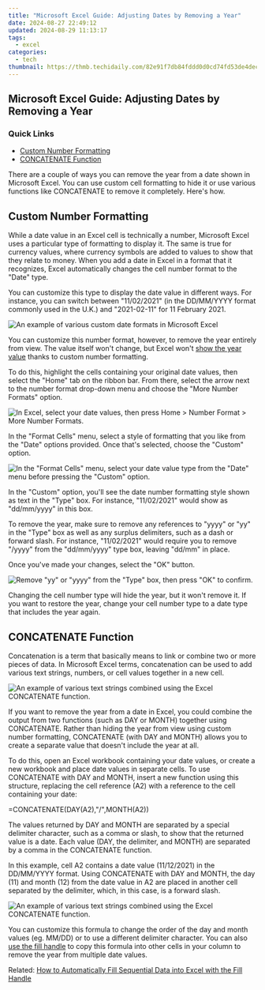 ```yaml
---
title: "Microsoft Excel Guide: Adjusting Dates by Removing a Year"
date: 2024-08-27 22:49:12
updated: 2024-08-29 11:13:17
tags:
  - excel
categories:
  - tech
thumbnail: https://thmb.techidaily.com/82e91f7db84fddd0d0cd74fd53de4decc4bc8c46a25aa2285ca573b91b9719e8.jpg
---
```


## Microsoft Excel Guide: Adjusting Dates by Removing a Year

### Quick Links

* [Custom Number Formatting](https://bypass-frp.techidaily.com/in-2024-a-step-by-step-guide-on-using-adb-and-fastboot-to-remove-frp-lock-from-your-itel-p40plus-by-drfone-android/)
* [CONCATENATE Function](https://extra-information.techidaily.com/2024-approved-a-beginners-guide-making-your-podcasts-rss-feed/)

 There are a couple of ways you can remove the year from a date shown in Microsoft Excel. You can use custom cell formatting to hide it or use various functions like CONCATENATE to remove it completely. Here's how.

##  Custom Number Formatting

 While a date value in an Excel cell is technically a number, Microsoft Excel uses a particular type of formatting to display it. The same is true for currency values, where currency symbols are added to values to show that they relate to money. When you add a date in Excel in a format that it recognizes, Excel automatically changes the cell number format to the "Date" type.

 You can customize this type to display the date value in different ways. For instance, you can switch between "11/02/2021" (in the DD/MM/YYYY format commonly used in the U.K.) and "2021-02-11" for 11 February 2021.

![An example of various custom date formats in Microsoft Excel](https://static1.howtogeekimages.com/wordpress/wp-content/uploads/2021/02/Excel-Custom-Date-Formats.png) 

 You can customize this number format, however, to remove the year entirely from view. The value itself won't change, but Excel won't [show the year value](https://facebook-record-videos.techidaily.com/updated-in-2024-captivating-content-the-basics-of-removing-background-from-videos/) thanks to custom number formatting.

 To do this, highlight the cells containing your original date values, then select the "Home" tab on the ribbon bar. From there, select the arrow next to the number format drop-down menu and choose the "More Number Formats" option.

![In Excel, select your date values, then press Home &gt; Number Format &gt; More Number Formats.](https://static1.howtogeekimages.com/wordpress/wp-content/uploads/2021/02/Excel-More-Number-Formats-Option.png) 

 In the "Format Cells" menu, select a style of formatting that you like from the "Date" options provided. Once that's selected, choose the "Custom" option.

![In the &quot;Format Cells&quot; menu, select your date value type from the &quot;Date&quot; menu before pressing the &quot;Custom&quot; option.](https://static1.howtogeekimages.com/wordpress/wp-content/uploads/2021/02/Excel-Set-Custom-Date-Format.png) 

 In the "Custom" option, you'll see the date number formatting style shown as text in the "Type" box. For instance, "11/02/2021" would show as "dd/mm/yyyy" in this box.

 To remove the year, make sure to remove any references to "yyyy" or "yy" in the "Type" box as well as any surplus delimiters, such as a dash or forward slash. For instance, "11/02/2021" would require you to remove "/yyyy" from the "dd/mm/yyyy" type box, leaving "dd/mm" in place.

 Once you've made your changes, select the "OK" button.

![Remove &quot;yy&quot; or &quot;yyyy&quot; from the &quot;Type&quot; box, then press &quot;OK&quot; to confirm.](https://static1.howtogeekimages.com/wordpress/wp-content/uploads/2021/02/Excel-Remove-Year-From-Cell-Formatting.png) 

 Changing the cell number type will hide the year, but it won't remove it. If you want to restore the year, change your cell number type to a date type that includes the year again.

##  CONCATENATE Function

 Concatenation is a term that basically means to link or combine two or more pieces of data. In Microsoft Excel terms, concatenation can be used to add various text strings, numbers, or cell values together in a new cell.

![An example of various text strings combined using the Excel CONCATENATE function.](https://static1.howtogeekimages.com/wordpress/wp-content/uploads/2021/02/Excel-CONCATENATE-Example.png) 

 If you want to remove the year from a date in Excel, you could combine the output from two functions (such as DAY or MONTH) together using CONCATENATE. Rather than hiding the year from view using custom number formatting, CONCATENATE (with DAY and MONTH) allows you to create a separate value that doesn't include the year at all.

 To do this, open an Excel workbook containing your date values, or create a new workbook and place date values in separate cells. To use CONCATENATE with DAY and MONTH, insert a new function using this structure, replacing the cell reference (A2) with a reference to the cell containing your date:

=CONCATENATE(DAY(A2),"/",MONTH(A2))

 The values returned by DAY and MONTH are separated by a special delimiter character, such as a comma or slash, to show that the returned value is a date. Each value (DAY, the delimiter, and MONTH) are separated by a comma in the CONCATENATE function.

 In this example, cell A2 contains a date value (11/12/2021) in the DD/MM/YYYY format. Using CONCATENATE with DAY and MONTH, the day (11) and month (12) from the date value in A2 are placed in another cell separated by the delimiter, which, in this case, is a forward slash.

![An example of various text strings combined using the Excel CONCATENATE function.](https://static1.howtogeekimages.com/wordpress/wp-content/uploads/2021/02/Excel-CONCATENATE-Example.png) 

 You can customize this formula to change the order of the day and month values (eg. MM/DD) or to use a different delimiter character. You can also [use the fill handle](https://visual-screen-recording.techidaily.com/new-in-2024-top-5-best-hdmi-21-gaming-monitors-ps5-compatible/) to copy this formula into other cells in your column to remove the year from multiple date values.

Related: [How to Automatically Fill Sequential Data into Excel with the Fill Handle](https://visual-screen-recording.techidaily.com/new-in-2024-top-5-best-hdmi-21-gaming-monitors-ps5-compatible/)

<ins class="adsbygoogle"
     style="display:block"
     data-ad-format="autorelaxed"
     data-ad-client="ca-pub-7571918770474297"
     data-ad-slot="1223367746"></ins>



<ins class="adsbygoogle"
     style="display:block"
     data-ad-client="ca-pub-7571918770474297"
     data-ad-slot="8358498916"
     data-ad-format="auto"
     data-full-width-responsive="true"></ins>
